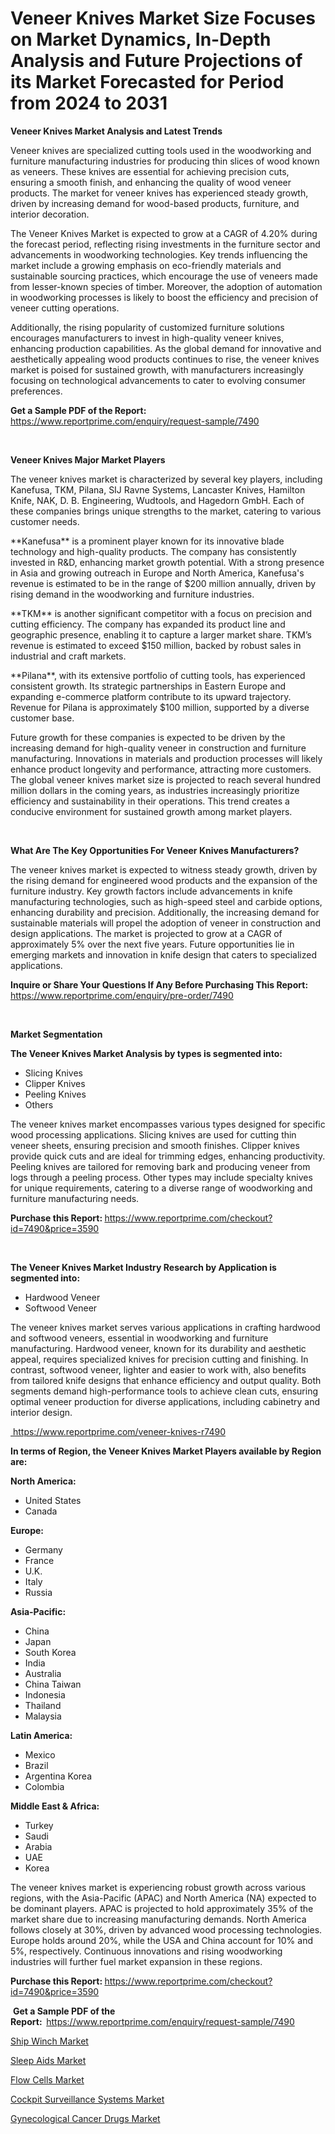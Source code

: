 <p><h1>Veneer Knives Market Size Focuses on Market Dynamics, In-Depth Analysis and Future Projections of its Market Forecasted for Period from 2024 to 2031</h1></p><p><strong>Veneer Knives Market Analysis and Latest Trends</strong></p>
<p><p>Veneer knives are specialized cutting tools used in the woodworking and furniture manufacturing industries for producing thin slices of wood known as veneers. These knives are essential for achieving precision cuts, ensuring a smooth finish, and enhancing the quality of wood veneer products. The market for veneer knives has experienced steady growth, driven by increasing demand for wood-based products, furniture, and interior decoration.</p><p>The Veneer Knives Market is expected to grow at a CAGR of 4.20% during the forecast period, reflecting rising investments in the furniture sector and advancements in woodworking technologies. Key trends influencing the market include a growing emphasis on eco-friendly materials and sustainable sourcing practices, which encourage the use of veneers made from lesser-known species of timber. Moreover, the adoption of automation in woodworking processes is likely to boost the efficiency and precision of veneer cutting operations.</p><p>Additionally, the rising popularity of customized furniture solutions encourages manufacturers to invest in high-quality veneer knives, enhancing production capabilities. As the global demand for innovative and aesthetically appealing wood products continues to rise, the veneer knives market is poised for sustained growth, with manufacturers increasingly focusing on technological advancements to cater to evolving consumer preferences.</p></p>
<p><strong>Get a Sample PDF of the Report:&nbsp;</strong> <a href="https://www.reportprime.com/enquiry/request-sample/7490?utm_campaign=117&utm_medium=2&utm_source=Github&utm_content=ia&utm_term=25112024&utm_id=veneer-knives">https://www.reportprime.com/enquiry/request-sample/7490</a></p>
<p>&nbsp;</p>
<p><strong>Veneer Knives Major Market Players</strong></p>
<p><p>The veneer knives market is characterized by several key players, including Kanefusa, TKM, Pilana, SIJ Ravne Systems, Lancaster Knives, Hamilton Knife, NAK, D. B. Engineering, Wudtools, and Hagedorn GmbH. Each of these companies brings unique strengths to the market, catering to various customer needs.</p><p>**Kanefusa** is a prominent player known for its innovative blade technology and high-quality products. The company has consistently invested in R&D, enhancing market growth potential. With a strong presence in Asia and growing outreach in Europe and North America, Kanefusa's revenue is estimated to be in the range of $200 million annually, driven by rising demand in the woodworking and furniture industries.</p><p>**TKM** is another significant competitor with a focus on precision and cutting efficiency. The company has expanded its product line and geographic presence, enabling it to capture a larger market share. TKM’s revenue is estimated to exceed $150 million, backed by robust sales in industrial and craft markets.</p><p>**Pilana**, with its extensive portfolio of cutting tools, has experienced consistent growth. Its strategic partnerships in Eastern Europe and expanding e-commerce platform contribute to its upward trajectory. Revenue for Pilana is approximately $100 million, supported by a diverse customer base.</p><p>Future growth for these companies is expected to be driven by the increasing demand for high-quality veneer in construction and furniture manufacturing. Innovations in materials and production processes will likely enhance product longevity and performance, attracting more customers. The global veneer knives market size is projected to reach several hundred million dollars in the coming years, as industries increasingly prioritize efficiency and sustainability in their operations. This trend creates a conducive environment for sustained growth among market players.</p></p>
<p>&nbsp;</p>
<p><strong>What Are The Key Opportunities For Veneer Knives Manufacturers?</strong></p>
<p><p>The veneer knives market is expected to witness steady growth, driven by the rising demand for engineered wood products and the expansion of the furniture industry. Key growth factors include advancements in knife manufacturing technologies, such as high-speed steel and carbide options, enhancing durability and precision. Additionally, the increasing demand for sustainable materials will propel the adoption of veneer in construction and design applications. The market is projected to grow at a CAGR of approximately 5% over the next five years. Future opportunities lie in emerging markets and innovation in knife design that caters to specialized applications.</p></p>
<p><strong>Inquire or Share Your Questions If Any Before Purchasing This Report:</strong> <a href="https://www.reportprime.com/enquiry/pre-order/7490?utm_campaign=117&utm_medium=2&utm_source=Github&utm_content=ia&utm_term=25112024&utm_id=veneer-knives">https://www.reportprime.com/enquiry/pre-order/7490</a></p>
<p>&nbsp;</p>
<p><strong>Market Segmentation</strong></p>
<p><strong>The Veneer Knives Market Analysis by types is segmented into:</strong></p>
<p><ul><li>Slicing Knives</li><li>Clipper Knives</li><li>Peeling Knives</li><li>Others</li></ul></p>
<p><p>The veneer knives market encompasses various types designed for specific wood processing applications. Slicing knives are used for cutting thin veneer sheets, ensuring precision and smooth finishes. Clipper knives provide quick cuts and are ideal for trimming edges, enhancing productivity. Peeling knives are tailored for removing bark and producing veneer from logs through a peeling process. Other types may include specialty knives for unique requirements, catering to a diverse range of woodworking and furniture manufacturing needs.</p></p>
<p><strong>Purchase this Report:&nbsp;</strong><a href="https://www.reportprime.com/checkout?id=7490&price=3590&utm_campaign=117&utm_medium=2&utm_source=Github&utm_content=ia&utm_term=25112024&utm_id=veneer-knives">https://www.reportprime.com/checkout?id=7490&price=3590</a></p>
<p>&nbsp;</p>
<p><strong>The Veneer Knives Market Industry Research by Application is segmented into:</strong></p>
<p><ul><li>Hardwood Veneer</li><li>Softwood Veneer</li></ul></p>
<p><p>The veneer knives market serves various applications in crafting hardwood and softwood veneers, essential in woodworking and furniture manufacturing. Hardwood veneer, known for its durability and aesthetic appeal, requires specialized knives for precision cutting and finishing. In contrast, softwood veneer, lighter and easier to work with, also benefits from tailored knife designs that enhance efficiency and output quality. Both segments demand high-performance tools to achieve clean cuts, ensuring optimal veneer production for diverse applications, including cabinetry and interior design.</p></p>
<p><a href="https://www.reportprime.com/veneer-knives-r7490?utm_campaign=117&utm_medium=2&utm_source=Github&utm_content=ia&utm_term=25112024&utm_id=veneer-knives">&nbsp;https://www.reportprime.com/veneer-knives-r7490</a></p>
<p><strong>In terms of Region, the Veneer Knives Market Players available by Region are:</strong></p>
<p>
    <p> <strong> North America: </strong>
        <ul>
            <li>United States</li>
            <li>Canada</li>
        </ul>
        </p> 
    <p> <strong> Europe: </strong>
        <ul>
            <li>Germany</li>
            <li>France</li>
            <li>U.K.</li>
            <li>Italy</li>
            <li>Russia</li>
        </ul>
        </p> 
    <p> <strong> Asia-Pacific: </strong>
        <ul>
            <li>China</li>
            <li>Japan</li>
            <li>South Korea</li>
            <li>India</li>
            <li>Australia</li>
            <li>China Taiwan</li>
            <li>Indonesia</li>
            <li>Thailand</li>
            <li>Malaysia</li>
        </ul>
        </p> 
    <p> <strong> Latin America: </strong>
        <ul>
            <li>Mexico</li>
            <li>Brazil</li>
            <li>Argentina Korea</li>
            <li>Colombia</li>
        </ul>
        </p> 
    <p> <strong> Middle East & Africa: </strong>
        <ul>
            <li>Turkey</li>
            <li>Saudi</li>
            <li>Arabia</li>
            <li>UAE</li>
            <li>Korea</li>
        </ul>
    </p>
    </p>
<p><p>The veneer knives market is experiencing robust growth across various regions, with the Asia-Pacific (APAC) and North America (NA) expected to be dominant players. APAC is projected to hold approximately 35% of the market share due to increasing manufacturing demands. North America follows closely at 30%, driven by advanced wood processing technologies. Europe holds around 20%, while the USA and China account for 10% and 5%, respectively. Continuous innovations and rising woodworking industries will further fuel market expansion in these regions.</p></p>
<p><strong>Purchase this Report: </strong><a href="https://www.reportprime.com/checkout?id=7490&price=3590&utm_campaign=117&utm_medium=2&utm_source=Github&utm_content=ia&utm_term=25112024&utm_id=veneer-knives">https://www.reportprime.com/checkout?id=7490&price=3590</a></p>
<p>&nbsp;<strong>Get a Sample PDF of the Report:&nbsp;&nbsp;</strong><a href="https://www.reportprime.com/enquiry/request-sample/7490?utm_campaign=117&utm_medium=2&utm_source=Github&utm_content=ia&utm_term=25112024&utm_id=veneer-knives">https://www.reportprime.com/enquiry/request-sample/7490</a></p>
<p><strong></strong></p>
<p><p><a href="https://github.com/HobertDavis43/Market-Research-Report-List-1/blob/main/ship-winch-market.md?utm_campaign=117&utm_medium=2&utm_source=Github&utm_content=ia&utm_term=25112024&utm_id=veneer-knives">Ship Winch Market</a></p><p><a href="https://www.linkedin.com/pulse/sleep-aids-market-analysis-industry-forecast-projected-ouz9f?utm_campaign=117&utm_medium=2&utm_source=Github&utm_content=ia&utm_term=25112024&utm_id=veneer-knives">Sleep Aids Market</a></p><p><a href="https://github.com/AshikRahman991/Market-Research-Report-List-1/blob/main/flow-cells-market.md?utm_campaign=117&utm_medium=2&utm_source=Github&utm_content=ia&utm_term=25112024&utm_id=veneer-knives">Flow Cells Market</a></p><p><a href="https://issuu.com/reportprime-2/docs/cockpit-surveillance-systems-market_8ef63c159f25d8?utm_campaign=117&utm_medium=2&utm_source=Github&utm_content=ia&utm_term=25112024&utm_id=veneer-knives">Cockpit Surveillance Systems Market</a></p><p><a href="https://www.linkedin.com/pulse/gynecological-cancer-drugs-market-expansion-industry-dynamics-wbx2f?utm_campaign=117&utm_medium=2&utm_source=Github&utm_content=ia&utm_term=25112024&utm_id=veneer-knives">Gynecological Cancer Drugs Market</a></p></p>